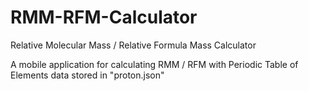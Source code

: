 # RMM-RFM-Calculator
Relative Molecular Mass / Relative Formula Mass Calculator 

A mobile application for calculating RMM / RFM with Periodic Table of Elements data stored in "proton.json"
